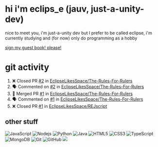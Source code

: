 # hi i'm eclips_e (jauv, just-a-unity-dev)
nice to meet you, i'm just-a-unity dev but I prefer to be called eclipse, i'm currently studying and (for now) only do programming as a hobby

[sign my guest book! please!](https://github.com/Just-a-Unity-Dev/Just-a-Unity-Dev/issues/new?&body=Sign%20my%20guest%20book%20by%20placing%20your%20name%20in%20the%20title,%20how%27d%20you%20get%20to%20this%20page%20and%20why?%20Don%27t%20forget%20you%20have%20an%20entire%20notebook%20in%20your%20hands!)


# git activity
<!--START_SECTION:activity-->
1. ❌ Closed PR [#2](https://github.com/EclipseLikesSpace/The-Rules-For-Rulers/pull/2) in [EclipseLikesSpace/The-Rules-For-Rulers](https://github.com/EclipseLikesSpace/The-Rules-For-Rulers)
2. 🗣 Commented on [#2](https://github.com/EclipseLikesSpace/The-Rules-For-Rulers/issues/2) in [EclipseLikesSpace/The-Rules-For-Rulers](https://github.com/EclipseLikesSpace/The-Rules-For-Rulers)
3. 🎉 Merged PR [#1](https://github.com/EclipseLikesSpace/The-Rules-For-Rulers/pull/1) in [EclipseLikesSpace/The-Rules-For-Rulers](https://github.com/EclipseLikesSpace/The-Rules-For-Rulers)
4. 🗣 Commented on [#1](https://github.com/EclipseLikesSpace/The-Rules-For-Rulers/issues/1) in [EclipseLikesSpace/The-Rules-For-Rulers](https://github.com/EclipseLikesSpace/The-Rules-For-Rulers)
5. ❌ Closed PR [#1](https://github.com/EclipseLikesSpace/REJscript/pull/1) in [EclipseLikesSpace/REJscript](https://github.com/EclipseLikesSpace/REJscript)
<!--END_SECTION:activity-->

## other stuff

![JavaScript](https://img.shields.io/badge/-JavaScript-black?style=flat-square&logo=javascript)
![Nodejs](https://img.shields.io/badge/-Nodejs-black?style=flat-square&logo=Node.js)
![Python](https://img.shields.io/badge/-Python-black?style=flat-square&logo=Python)
![Java](https://img.shields.io/badge/-java-E34A86?style=flat-square&logo=java)
![HTML5](https://img.shields.io/badge/-HTML5-E34F26?style=flat-square&logo=html5&logoColor=white)
![CSS3](https://img.shields.io/badge/-CSS3-1572B6?style=flat-square&logo=css3)
![TypeScript](https://img.shields.io/badge/-TypeScript-007ACC?style=flat-square&logo=typescript)
![MongoDB](https://img.shields.io/badge/-MongoDB-black?style=flat-square&logo=mongodb)
![Git](https://img.shields.io/badge/-Git-black?style=flat-square&logo=git)
![GitHub](https://img.shields.io/badge/-GitHub-181717?style=flat-square&logo=github)
![](https://github-profile-summary-cards.vercel.app/api/cards/profile-details?username=Just-a-Unity-Dev&theme=solarized_dark)
